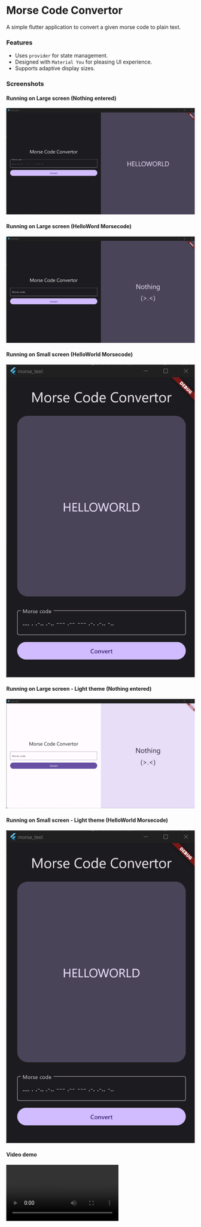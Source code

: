 # Morse Code Convertor

A simple flutter application to convert a given morse code to plain text.

### Features
- Uses `provider` for state management.
- Designed with `Material You` for pleasing UI experience.
- Supports adaptive display sizes.

### Screenshots

#### Running on Large screen (Nothing entered)
![Running on Large screen (Nothing entered)](screenshots/large_screen_hello.png?raw=true)

#### Running on Large screen (HelloWord Morsecode)
![Alt text](screenshots/large_screen_nothing.png?raw=true "Running on Large screen")

#### Running on Small screen (HelloWorld Morsecode)
![Alt text](screenshots/small_screen_hello.png?raw=true "Running on small screen")

#### Running on Large screen - Light theme (Nothing entered)
![Alt text](screenshots/large_screen_nothing_light.png?raw=true "Running on Large screen")

#### Running on Small screen - Light theme (HelloWorld Morsecode)
![Alt text](screenshots/small_screen_hello.png?raw=true "Running on small screen")

#### Video demo
![Click here to download video](screenshots/video_sample.mp4?raw=true "Video demonstrating the app")

